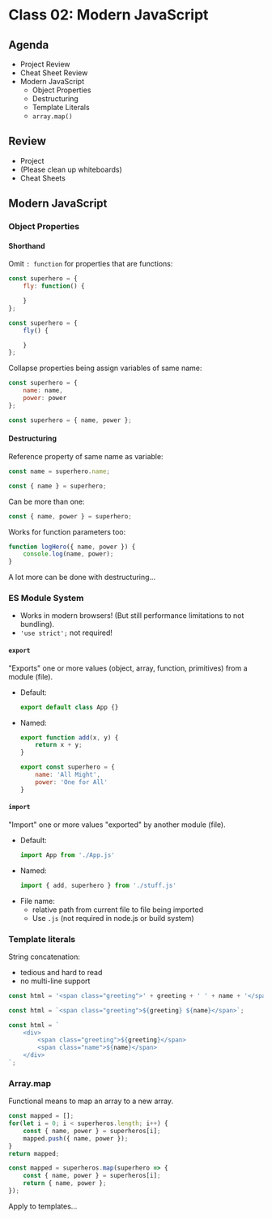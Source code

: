 Class 02: Modern JavaScript
===

## Agenda

* Project Review
* Cheat Sheet Review
* Modern JavaScript
    * Object Properties
    * Destructuring
    * Template Literals
    * `array.map()`

## Review

* Project
* (Please clean up whiteboards)
* Cheat Sheets

## Modern JavaScript

### Object Properties

#### Shorthand

Omit `: function` for properties that are functions:

```js
const superhero = {
    fly: function() {

    }
};
```

```js
const superhero = {
    fly() {

    }
};
```

Collapse properties being assign variables of same name:

```js
const superhero = {
    name: name,
    power: power
};
```

```js
const superhero = { name, power };
```

#### Destructuring

Reference property of same name as variable:

```js
const name = superhero.name;
```

```js
const { name } = superhero;
```

Can be more than one:

```js
const { name, power } = superhero;
```

Works for function parameters too:

```js
function logHero({ name, power }) {
    console.log(name, power);
}
```

A lot more can be done with destructuring...

### ES Module System

* Works in modern browsers! (But still performance limitations to not bundling).
* `'use strict';` not required!

#### `export`

"Exports" one or more values (object, array, function, primitives) from a module (file).

* Default:
    ```js
    export default class App {}
    ```
* Named:
    ```js
    export function add(x, y) {
        return x + y;
    }

    export const superhero = {
        name: 'All Might',
        power: 'One for All'
    }
    ```

#### `import`

"Import" one or more values "exported" by another module (file).

* Default:
    ```js
    import App from './App.js'
    ```
* Named:
    ```js
    import { add, superhero } from './stuff.js'
    ```
* File name:
    * relative path from current file to file being imported
    * Use `.js` (not required in node.js or build system)
 
### Template literals

String concatenation:

* tedious and hard to read
* no multi-line support

```js
const html = '<span class="greeting">' + greeting + ' ' + name + '</span>';
```

```js
const html = `<span class="greeting">${greeting} ${name}</span>`;
```

```js
const html = `
    <div>
        <span class="greeting">${greeting}</span>
        <span class="name">${name}</span>
    </div>
`;
```

### Array.map

Functional means to map an array to a new array.

```js
const mapped = [];
for(let i = 0; i < superheros.length; i++) {
    const { name, power } = superheros[i];
    mapped.push({ name, power });
}
return mapped;
```

```js
const mapped = superheros.map(superhero => {
    const { name, power } = superheros[i];
    return { name, power };
});
```

Apply to templates...
